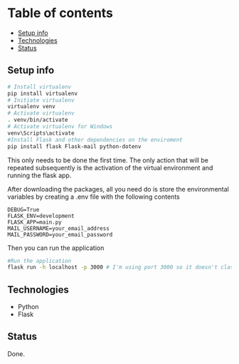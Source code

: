 # Table of contents

* [Setup info](#setup-info)
* [Technologies](#technologies)
* [Status](#status)

## Setup info

```bash
# Install virtualenv
pip install virtualenv
# Initiate virtualenv
virtualenv venv
# Activate virtualenv
. venv/bin/activate
# Activate virtualenv for Windows
venv\Scripts\activate
#Install Flask and other dependencies on the enviroment
pip install flask Flask-mail python-dotenv
```

This only needs to be done the first time. The only action that will be repeated subsequently is the activation of the virtual environment and running the flask app.

After downloading the packages, all you need do is store the environmental variables by creating a .env file with the following contents

```text
DEBUG=True
FLASK_ENV=development
FLASK_APP=main.py
MAIL_USERNAME=your_email_address
MAIL_PASSWORD=your_email_password
```

Then you can run the application

```bash
#Run the application
flask run -h localhost -p 3000 # I'm using port 3000 so it doesn't clash with the other flask projects
```

## Technologies

* Python
* Flask

## Status

Done.

